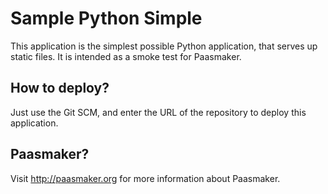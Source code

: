 Sample Python Simple
====================

This application is the simplest possible Python application, that serves
up static files. It is intended as a smoke test for Paasmaker.

How to deploy?
--------------

Just use the Git SCM, and enter the URL of the repository to deploy this
application.

Paasmaker?
----------

Visit http://paasmaker.org for more information about Paasmaker.